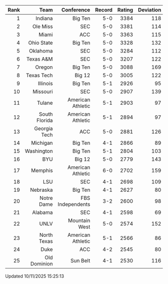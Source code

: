 | Rank  | Team                 | Conference           | Record   | Rating | Deviation |
| ---:  | ---:                 | ---:                 | ---:     | ---:   | ---:      |
| 1     | Indiana              | Big Ten              | 5-0      | 3384   | 118       |
| 2     | Ole Miss             | SEC                  | 5-0      | 3381   | 114       |
| 3     | Miami                | ACC                  | 5-0      | 3363   | 115       |
| 4     | Ohio State           | Big Ten              | 5-0      | 3328   | 132       |
| 5     | Oklahoma             | SEC                  | 5-0      | 3284   | 112       |
| 6     | Texas A&M            | SEC                  | 5-0      | 3207   | 122       |
| 7     | Oregon               | Big Ten              | 5-0      | 3088   | 169       |
| 8     | Texas Tech           | Big 12               | 5-0      | 3005   | 122       |
| 9     | Illinois             | Big Ten              | 5-1      | 2926   | 95        |
| 10    | Missouri             | SEC                  | 5-0      | 2907   | 139       |
| 11    | Tulane               | American Athletic    | 5-1      | 2903   | 97        |
| 12    | South Florida        | American Athletic    | 5-1      | 2894   | 97        |
| 13    | Georgia Tech         | ACC                  | 5-0      | 2881   | 126       |
| 14    | Michigan             | Big Ten              | 4-1      | 2866   | 89        |
| 15    | Washington           | Big Ten              | 5-1      | 2804   | 103       |
| 16    | BYU                  | Big 12               | 5-0      | 2779   | 143       |
| 17    | Memphis              | American Athletic    | 6-0      | 2702   | 159       |
| 18    | LSU                  | SEC                  | 4-1      | 2698   | 109       |
| 19    | Nebraska             | Big Ten              | 4-1      | 2627   | 80        |
| 20    | Notre Dame           | FBS Independents     | 3-2      | 2600   | 98        |
| 21    | Alabama              | SEC                  | 4-1      | 2598   | 69        |
| 22    | UNLV                 | Mountain West        | 5-0      | 2574   | 152       |
| 23    | North Texas          | American Athletic    | 5-1      | 2566   | 86        |
| 24    | Duke                 | ACC                  | 4-2      | 2545   | 80        |
| 25    | Old Dominion         | Sun Belt             | 4-1      | 2530   | 116       |

Updated 10/11/2025 15:25:13
